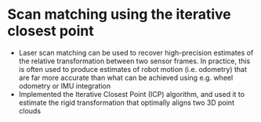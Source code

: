 # Scan matching using the iterative closest point
- Laser scan matching can be used to recover high-precision estimates of the relative transformation between two sensor frames. In practice, this is often used to produce estimates of robot motion (i.e. odometry) that are far more accurate than what can be achieved using e.g. wheel odometry or IMU integration
- Implemented the Iterative Closest Point (ICP) algorithm, and used it to estimate the rigid transformation that optimally aligns two 3D point clouds
